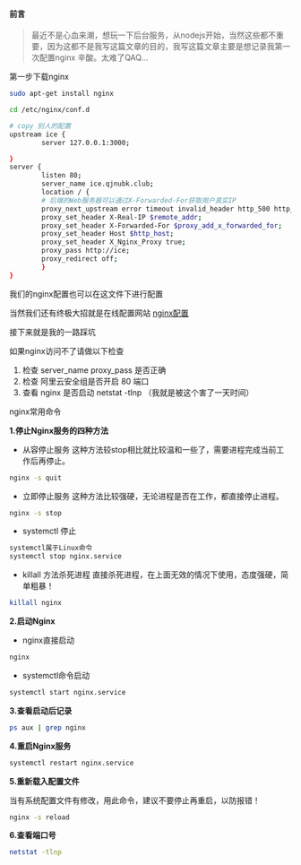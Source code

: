 #### 前言

> 最近不是心血来潮，想玩一下后台服务，从nodejs开始，当然这些都不重要，因为这都不是我写这篇文章的目的，我写这篇文章主要是想记录我第一次配置nginx 辛酸。太难了QAQ...

第一步下载nginx

```sh
sudo apt-get install nginx

cd /etc/nginx/conf.d
```

```sh
# copy 别人的配置
upstream ice {
        server 127.0.0.1:3000;

}
server {
        listen 80;
        server_name ice.qjnubk.club;
        location / {
        # 后端的Web服务器可以通过X-Forwarded-For获取用户真实IP
        proxy_next_upstream error timeout invalid_header http_500 http_502 http_503 http_504;
        proxy_set_header X-Real-IP $remote_addr;
        proxy_set_header X-Forwarded-For $proxy_add_x_forwarded_for;
        proxy_set_header Host $http_host;
        proxy_set_header X_Nginx_Proxy true;
        proxy_pass http://ice;
        proxy_redirect off;
        }
}

```

<!-- ![image-20220331212159682](C:\Users\86155\AppData\Roaming\Typora\typora-user-images\image-20220331212159682.png) -->

我们的nginx配置也可以在这文件下进行配置

当然我们还有终极大招就是在线配置网站 [nginx配置](https://www.digitalocean.com/community/tools/nginx?domains.0.server.domain=liujunwei.club&domains.0.server.wwwSubdomain=true&domains.0.https.https=false&domains.0.php.php=false&domains.0.reverseProxy.reverseProxy=true&domains.0.routing.root=false&domains.0.logging.accessLog=true&global.app.lang=zhCN)



接下来就是我的一路踩坑

如果nginx访问不了请做以下检查

1. 检查 server_name proxy_pass 是否正确 
2. 检查 阿里云安全组是否开启 80 端口
3. 查看 nginx 是否启动 netstat -tlnp （我就是被这个害了一天时间）

nginx常用命令

**1.停止Nginx服务的四种方法**

- 从容停止服务
  这种方法较stop相比就比较温和一些了，需要进程完成当前工作后再停止。

```sh
nginx -s quit
```

- 立即停止服务
  这种方法比较强硬，无论进程是否在工作，都直接停止进程。

```sh
nginx -s stop
```

- systemctl 停止

```sh
systemctl属于Linux命令
systemctl stop nginx.service
```

- killall 方法杀死进程
  直接杀死进程，在上面无效的情况下使用，态度强硬，简单粗暴！

```sh 
killall nginx
```

**2.启动Nginx**

- nginx直接启动

```sh
nginx
```

- systemctl命令启动

```sh
systemctl start nginx.service
```

**3.查看启动后记录**

``` sh
ps aux | grep nginx
```

**4.重启Nginx服务**

```sh 
systemctl restart nginx.service
```

**5.重新载入配置文件**

当有系统配置文件有修改，用此命令，建议不要停止再重启，以防报错！

```sh
nginx -s reload
```

**6.查看端口号**

```sh
netstat -tlnp
```

